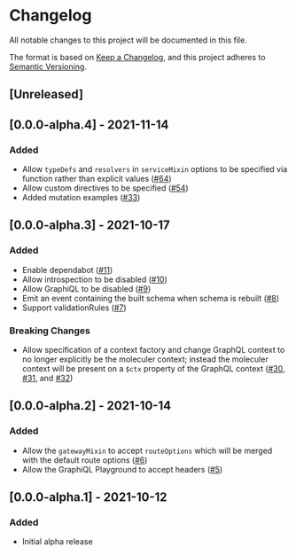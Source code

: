 # Changelog
All notable changes to this project will be documented in this file.

The format is based on [Keep a Changelog](https://keepachangelog.com/en/1.0.0/),
and this project adheres to [Semantic Versioning](https://semver.org/spec/v2.0.0.html).

## [Unreleased]

## [0.0.0-alpha.4] - 2021-11-14
### Added
- Allow `typeDefs` and `resolvers` in `serviceMixin` options to be specified via function rather than explicit values ([#64](https://github.com/shawnmcknight/moleculer-graphql/pull/64))
- Allow custom directives to be specified ([#54](https://github.com/shawnmcknight/moleculer-graphql/pull/54))
- Added mutation examples ([#33](https://github.com/shawnmcknight/moleculer-graphql/pull/33))

## [0.0.0-alpha.3] - 2021-10-17
### Added
- Enable dependabot ([#11](https://github.com/shawnmcknight/moleculer-graphql/pull/11))
- Allow introspection to be disabled ([#10](https://github.com/shawnmcknight/moleculer-graphql/pull/10))
- Allow GraphiQL to be disabled ([#9](https://github.com/shawnmcknight/moleculer-graphql/pull/9))
- Emit an event containing the built schema when schema is rebuilt ([#8](https://github.com/shawnmcknight/moleculer-graphql/pull/8))
- Support validationRules ([#7](https://github.com/shawnmcknight/moleculer-graphql/pull/7))

### Breaking Changes
- Allow specification of a context factory and change GraphQL context to no longer explicitly be the moleculer context; instead the moleculer context will be present on a `$ctx` property of the GraphQL context ([#30](https://github.com/shawnmcknight/moleculer-graphql/pull/30), [#31](https://github.com/shawnmcknight/moleculer-graphql/pull/31), and [#32](https://github.com/shawnmcknight/moleculer-graphql/pull/32))

## [0.0.0-alpha.2] - 2021-10-14
### Added
- Allow the `gatewayMixin` to accept `routeOptions` which will be merged with the default route options ([#6](https://github.com/shawnmcknight/moleculer-graphql/pull/6))
- Allow the GraphiQL Playground to accept headers ([#5](https://github.com/shawnmcknight/moleculer-graphql/pull/5))

## [0.0.0-alpha.1] - 2021-10-12
### Added
- Initial alpha release
